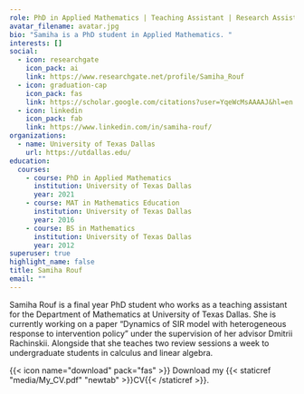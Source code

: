 ```yaml
---
role: PhD in Applied Mathematics | Teaching Assistant | Research Assistant
avatar_filename: avatar.jpg
bio: "Samiha is a PhD student in Applied Mathematics. "
interests: []
social:
  - icon: researchgate
    icon_pack: ai
    link: https://www.researchgate.net/profile/Samiha_Rouf
  - icon: graduation-cap
    icon_pack: fas
    link: https://scholar.google.com/citations?user=YqeWcMsAAAAJ&hl=en
  - icon: linkedin
    icon_pack: fab
    link: https://www.linkedin.com/in/samiha-rouf/
organizations:
  - name: University of Texas Dallas
    url: https://utdallas.edu/
education:
  courses:
    - course: PhD in Applied Mathematics
      institution: University of Texas Dallas
      year: 2021
    - course: MAT in Mathematics Education
      institution: University of Texas Dallas
      year: 2016
    - course: BS in Mathematics
      institution: University of Texas Dallas
      year: 2012
superuser: true
highlight_name: false
title: Samiha Rouf
email: ""
---
```



Samiha Rouf is a final year PhD student who works as a teaching assistant for the Department of Mathematics at University of Texas Dallas. She is currently working on a paper “Dynamics of SIR model with heterogeneous response to intervention policy” under the supervision of her advisor Dmitrii Rachinskii. Alongside that she teaches two review sessions a week to undergraduate students in calculus and linear algebra.

{{< icon name="download" pack="fas" >}} Download my {{< staticref "media/My_CV.pdf" "newtab" >}}CV{{< /staticref >}}.
